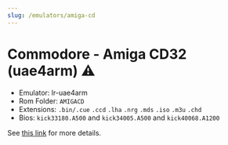 ```yaml
---
slug: /emulators/amiga-cd
---
```


# Commodore - Amiga CD32 (uae4arm) ⚠

- Emulator: lr-uae4arm
- Rom Folder: `AMIGACD`
- Extensions: `.bin/.cue` `.ccd` `.lha` `.nrg` `.mds` `.iso` `.m3u` `.chd`
- Bios: `kick33180.A500` and `kick34005.A500` and `kick40068.A1200`  

See [this link](https://github.com/midwan/amiberry/wiki/Kickstart-ROMs-(BIOS)) for more details.
